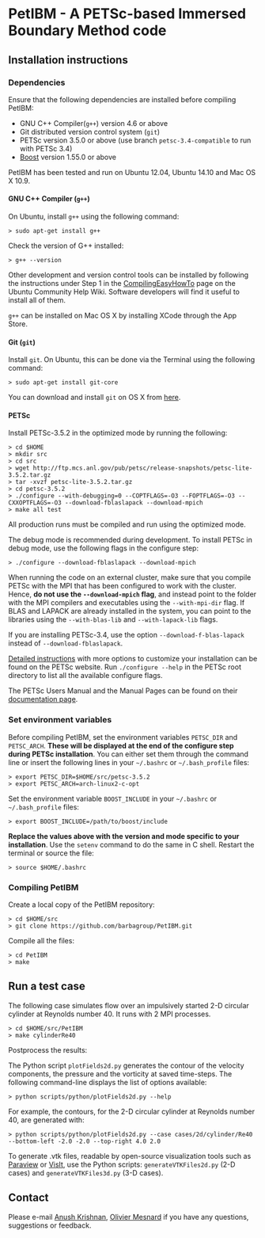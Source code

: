 PetIBM - A PETSc-based Immersed Boundary Method code
====================================================

Installation instructions
-------------------------

### Dependencies

Ensure that the following dependencies are installed before compiling PetIBM:

* GNU C++ Compiler(`g++`) version 4.6 or above
* Git distributed version control system (`git`)
* PETSc version 3.5.0 or above (use branch `petsc-3.4-compatible` to run with PETSc 3.4)
* [Boost](http://www.boost.org) version 1.55.0 or above

PetIBM has been tested and run on Ubuntu 12.04, Ubuntu 14.10 and Mac OS X 10.9.

#### GNU C++ Compiler (`g++`)

On Ubuntu, install `g++` using the following command:

    > sudo apt-get install g++

Check the version of G++ installed:

    > g++ --version

Other development and version control tools can be installed by following the instructions under Step 1 in the 
[CompilingEasyHowTo](https://help.ubuntu.com/community/CompilingEasyHowTo) page on the Ubuntu Community Help Wiki. 
Software developers will find it useful to install all of them.

`g++` can be installed on Mac OS X by installing XCode through the App Store.

#### Git (`git`)

Install `git`. On Ubuntu, this can be done via the Terminal using the following command:

    > sudo apt-get install git-core

You can download and install `git` on OS X from [here](http://git-scm.com/download/mac).

#### PETSc

Install PETSc-3.5.2 in the optimized mode by running the following:

    > cd $HOME
    > mkdir src
    > cd src
    > wget http://ftp.mcs.anl.gov/pub/petsc/release-snapshots/petsc-lite-3.5.2.tar.gz
    > tar -xvzf petsc-lite-3.5.2.tar.gz
    > cd petsc-3.5.2
    > ./configure --with-debugging=0 --COPTFLAGS=-O3 --FOPTFLAGS=-O3 --CXXOPTFLAGS=-O3 --download-fblaslapack --download-mpich
    > make all test

All production runs must be compiled and run using the optimized mode.

The debug mode is recommended during development. To install PETSc in debug mode, use the following flags in the 
configure step:

    > ./configure --download-fblaslapack --download-mpich

When running the code on an external cluster, make sure that you compile PETSc with the MPI that has been configured to 
work with the cluster. Hence, **do not use the `--download-mpich` flag**, and instead point to the folder with the MPI 
compilers and executables using the `--with-mpi-dir` flag. If BLAS and LAPACK are already installed in the system, you 
can point to the libraries using the `--with-blas-lib` and `--with-lapack-lib` flags.

If you are installing PETSc-3.4, use the option `--download-f-blas-lapack` instead of `--download-fblaslapack`.

[Detailed instructions](http://www.mcs.anl.gov/petsc/documentation/installation.html) with more options to customize 
your installation can be found on the PETSc website. Run `./configure --help` in the PETSc root directory to list all 
the available configure flags.

The PETSc Users Manual and the Manual Pages can be found on their 
[documentation page](http://www.mcs.anl.gov/petsc/documentation/index.html).

### Set environment variables

Before compiling PetIBM, set the environment variables `PETSC_DIR` and `PETSC_ARCH`. **These will be displayed at the 
end of the configure step during PETSc installation**. You can either set them through the command line or insert the 
following lines in your `~/.bashrc` or `~/.bash_profile` files:

    > export PETSC_DIR=$HOME/src/petsc-3.5.2
    > export PETSC_ARCH=arch-linux2-c-opt

Set the environment variable `BOOST_INCLUDE` in your `~/.bashrc` or `~/.bash_profile` files:

    > export BOOST_INCLUDE=/path/to/boost/include

**Replace the values above with the version and mode specific to your installation**. Use the `setenv` command to do 
the same in C shell. Restart the terminal or source the file:

    > source $HOME/.bashrc


### Compiling PetIBM

Create a local copy of the PetIBM repository:

    > cd $HOME/src
    > git clone https://github.com/barbagroup/PetIBM.git

Compile all the files:
    
    > cd PetIBM
    > make

Run a test case
---------------

The following case simulates flow over an impulsively started 2-D circular cylinder at Reynolds number 40. It runs with 
2 MPI processes.

    > cd $HOME/src/PetIBM    
    > make cylinderRe40

Postprocess the results:

The Python script `plotFields2d.py` generates the contour of the velocity components, the pressure and the vorticity at saved time-steps. The following command-line displays the list of options available:

    > python scripts/python/plotFields2d.py --help

For example, the contours, for the 2-D circular cylinder at Reynolds number 40, are generated with:

    > python scripts/python/plotFields2d.py --case cases/2d/cylinder/Re40 --bottom-left -2.0 -2.0 --top-right 4.0 2.0

To generate .vtk files, readable by open-source visualization tools such as [Paraview](http://www.paraview.org/) or [VisIt](https://wci.llnl.gov/simulation/computer-codes/visit/), use the Python scripts: `generateVTKFiles2d.py` (2-D cases) and `generateVTKFiles3d.py` (3-D cases).


Contact
-------

Please e-mail [Anush Krishnan](mailto:k.anush@gmail.com), [Olivier Mesnard](mailto:mesnardo@gwu.edu) if you have any questions, suggestions or feedback.
